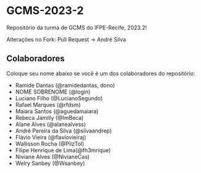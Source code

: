 # GCMS-2023-2
Repositório da turma de GCMS do IFPE-Recife, 2023.2!

Alterações no Fork: Pull Request -> André Silva

## Colaboradores
Coloque seu nome abaixo se você é um dos colaboradores do repositório:
* Ramide Dantas (@ramidedantas, dono)
* NOME SOBRENOME (@login)
* Luciano Filho (@LucianoSegundo)
* Rafael Marques (@rfdsm)
* Maiara Santos (@aguedamaiara)
* Rebeca Jamilly (@ImBeca)
* Alane Alves (@alanealvess)
* André Pereira da Silva (@silvaandrep)
* Flávio Vieira (@flaviovieiraj)
* Wallisson Rocha (@PilzTol)
* Filipe Henrique de Lima(@fh3mrique)
* Niviane Alves (@NivianeCas)
* Welry Sanbey (@Wsanbey) 